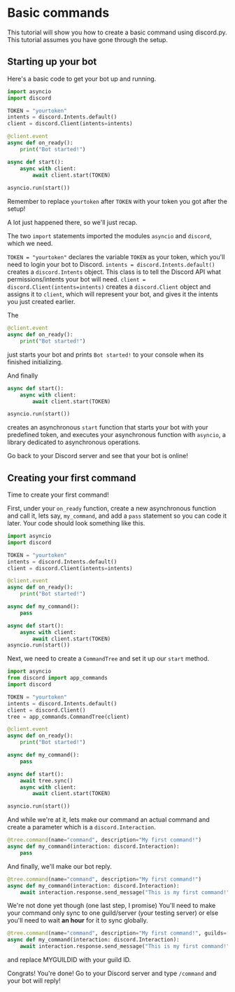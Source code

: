 # Basic commands

This tutorial will show you how to create a basic command using discord.py. This tutorial assumes you have gone through the setup.

## Starting up your bot

Here's a basic code to get your bot up and running.

```py
import asyncio
import discord

TOKEN = "yourtoken"
intents = discord.Intents.default()
client = discord.Client(intents=intents)

@client.event
async def on_ready():
    print("Bot started!")

async def start():
    async with client:
        await client.start(TOKEN)
        
asyncio.run(start())
```

Remember to replace `yourtoken` after `TOKEN` with your token you got after the setup!

A lot just happened there, so we'll just recap.

The two `import` statements imported the modules `asyncio` and `discord`, which we need.

`TOKEN = "yourtoken"` declares the variable `TOKEN` as your token, which you'll need to login your bot to Discord.
`intents = discord.Intents.default()` creates a `discord.Intents` object. This class is to tell the Discord API what permissions/intents your bot will need.
`client = discord.Client(intents=intents)` creates a `discord.Client` object and assigns it to `client`, which will represent your bot, and gives it the intents you just created earlier.

The
```py
@client.event
async def on_ready():
    print("Bot started!")
```
just starts your bot and prints `Bot started!` to your console when its finished initializing.

And finally
```py
async def start():
    async with client:
        await client.start(TOKEN)

asyncio.run(start())
```
creates an asynchronous `start` function that starts your bot with your predefined token, and executes your asynchronous function with `asyncio`, a library dedicated to asynchronous operations.

Go back to your Discord server and see that your bot is online!

## Creating your first command

Time to create your first command!

First, under your `on_ready` function, create a new asynchronous function and call it, lets say, `my_command`, and add a `pass` statement so you can code it later. Your code should look something like this.

```py
import asyncio
import discord

TOKEN = "yourtoken"
intents = discord.Intents.default()
client = discord.Client(intents=intents)

@client.event
async def on_ready():
    print("Bot started!")

async def my_command():
    pass

async def start():
    async with client:
        await client.start(TOKEN)
asyncio.run(start())
```

Next, we need to create a `CommandTree` and set it up our `start` method.

```py
import asyncio
from discord import app_commands
import discord

TOKEN = "yourtoken"
intents = discord.Intents.default()
client = discord.Client()
tree = app_commands.CommandTree(client)

@client.event
async def on_ready():
    print("Bot started!")

async def my_command():
    pass

async def start():
    await tree.sync()
    async with client:
        await client.start(TOKEN)

asyncio.run(start())
```

And while we're at it, lets make our command an actual command and create a parameter which is a `discord.Interaction`.

```py
@tree.command(name="command", description="My first command!")
async def my_command(interaction: discord.Interaction):
    pass
```

And finally, we'll make our bot reply.

```py
@tree.command(name="command", description="My first command!")
async def my_command(interaction: discord.Interaction):
    await interaction.response.send_message("This is my first command!")
```

We're not done yet though (one last step, I promise)
You'll need to make your command only sync to one guild/server (your testing server) or else you'll need to wait **an hour** for it to sync globally.

```py
@tree.command(name="command", description="My first command!", guilds=[MYGUILDID])
async def my_command(interaction: discord.Interaction):
    await interaction.response.send_message("This is my first command!")
```

and replace MYGUILDID with your guild ID.

Congrats! You're done! Go to your Discord server and type `/command` and your bot will reply!